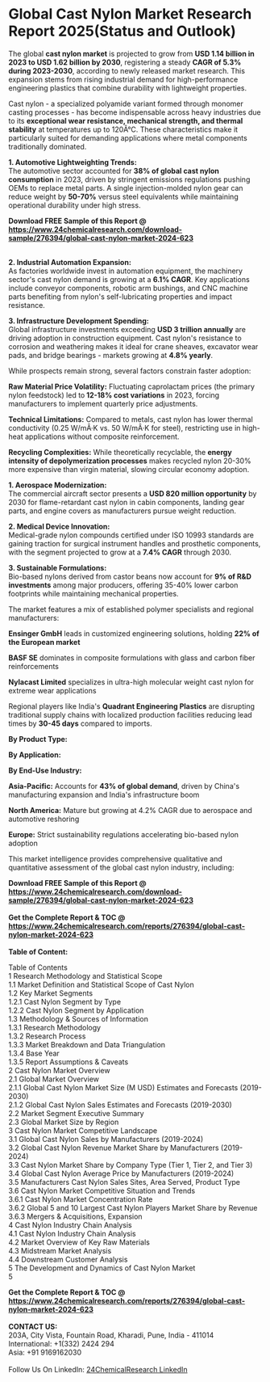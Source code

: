 <h1>Global Cast Nylon Market Research Report 2025(Status and Outlook)</h1><p>The global <strong>cast nylon market</strong> is projected to grow from <strong>USD 1.14 billion in 2023 to USD 1.62 billion by 2030</strong>, registering a steady <strong>CAGR of 5.3% during 2023-2030</strong>, according to newly released market research. This expansion stems from rising industrial demand for high-performance engineering plastics that combine durability with lightweight properties.</p><p>Cast nylon - a specialized polyamide variant formed through monomer casting processes - has become indispensable across heavy industries due to its <strong>exceptional wear resistance, mechanical strength, and thermal stability</strong> at temperatures up to 120Â°C. These characteristics make it particularly suited for demanding applications where metal components traditionally dominated.</p><p><strong>1. Automotive Lightweighting Trends:</strong><br>
The automotive sector accounted for <strong>38% of global cast nylon consumption</strong> in 2023, driven by stringent emissions regulations pushing OEMs to replace metal parts. A single injection-molded nylon gear can reduce weight by <strong>50-70%</strong> versus steel equivalents while maintaining operational durability under high stress.</p><div><b>Download FREE Sample of this Report @ 
            <a href="https://www.24chemicalresearch.com/download-sample/276394/global-cast-nylon-market-2024-623">
            https://www.24chemicalresearch.com/download-sample/276394/global-cast-nylon-market-2024-623</a></b></div><br><p><strong>2. Industrial Automation Expansion:</strong><br>
As factories worldwide invest in automation equipment, the machinery sector's cast nylon demand is growing at a <strong>6.1% CAGR</strong>. Key applications include conveyor components, robotic arm bushings, and CNC machine parts benefiting from nylon's self-lubricating properties and impact resistance.</p><p><strong>3. Infrastructure Development Spending:</strong><br>
Global infrastructure investments exceeding <strong>USD 3 trillion annually</strong> are driving adoption in construction equipment. Cast nylon's resistance to corrosion and weathering makes it ideal for crane sheaves, excavator wear pads, and bridge bearings - markets growing at <strong>4.8% yearly</strong>.</p><p>While prospects remain strong, several factors constrain faster adoption:</p><p><strong>Raw Material Price Volatility:</strong> Fluctuating caprolactam prices (the primary nylon feedstock) led to<strong> 12-18% cost variations</strong> in 2023, forcing manufacturers to implement quarterly price adjustments.</p><p><strong>Technical Limitations:</strong> Compared to metals, cast nylon has lower thermal conductivity (0.25 W/mÂ·K vs. 50 W/mÂ·K for steel), restricting use in high-heat applications without composite reinforcement.</p><p><strong>Recycling Complexities:</strong> While theoretically recyclable, the <strong>energy intensity of depolymerization processes</strong> makes recycled nylon 20-30% more expensive than virgin material, slowing circular economy adoption.</p><p><strong>1. Aerospace Modernization:</strong><br>
The commercial aircraft sector presents a <strong>USD 820 million opportunity</strong> by 2030 for flame-retardant cast nylon in cabin components, landing gear parts, and engine covers as manufacturers pursue weight reduction.</p><p><strong>2. Medical Device Innovation:</strong><br>
Medical-grade nylon compounds certified under ISO 10993 standards are gaining traction for surgical instrument handles and prosthetic components, with the segment projected to grow at a <strong>7.4% CAGR</strong> through 2030.</p><p><strong>3. Sustainable Formulations:</strong><br>
Bio-based nylons derived from castor beans now account for <strong>9% of R&amp;D investments</strong> among major producers, offering 35-40% lower carbon footprints while maintaining mechanical properties.</p><p>The market features a mix of established polymer specialists and regional manufacturers:</p><p><strong>Ensinger GmbH</strong> leads in customized engineering solutions, holding <strong>22% of the European market</strong></p><p><strong>BASF SE</strong> dominates in composite formulations with glass and carbon fiber reinforcements</p><p><strong>Nylacast Limited</strong> specializes in ultra-high molecular weight cast nylon for extreme wear applications</p><p>Regional players like India's <strong>Quadrant Engineering Plastics</strong> are disrupting traditional supply chains with localized production facilities reducing lead times by <strong>30-45 days</strong> compared to imports.</p><p><strong>By Product Type:</strong></p><p><strong>By Application:</strong></p><p><strong>By End-Use Industry:</strong></p><p><strong>Asia-Pacific:</strong> Accounts for <strong>43% of global demand</strong>, driven by China's manufacturing expansion and India's infrastructure boom</p><p><strong>North America:</strong> Mature but growing at 4.2% CAGR due to aerospace and automotive reshoring</p><p><strong>Europe:</strong> Strict sustainability regulations accelerating bio-based nylon adoption</p><p>This market intelligence provides comprehensive qualitative and quantitative assessment of the global cast nylon industry, including:</p><div><b>Download FREE Sample of this Report @ 
            <a href="https://www.24chemicalresearch.com/download-sample/276394/global-cast-nylon-market-2024-623">
            https://www.24chemicalresearch.com/download-sample/276394/global-cast-nylon-market-2024-623</a></b></div><br><div><b>Get the Complete Report & TOC @ 
            <a href="https://www.24chemicalresearch.com/reports/276394/global-cast-nylon-market-2024-623">
            https://www.24chemicalresearch.com/reports/276394/global-cast-nylon-market-2024-623</a></b></div><br>
            <b>Table of Content:</b><p>Table of Contents<br />
1 Research Methodology and Statistical Scope<br />
1.1 Market Definition and Statistical Scope of Cast Nylon<br />
1.2 Key Market Segments<br />
1.2.1 Cast Nylon Segment by Type<br />
1.2.2 Cast Nylon Segment by Application<br />
1.3 Methodology & Sources of Information<br />
1.3.1 Research Methodology<br />
1.3.2 Research Process<br />
1.3.3 Market Breakdown and Data Triangulation<br />
1.3.4 Base Year<br />
1.3.5 Report Assumptions & Caveats<br />
2 Cast Nylon Market Overview<br />
2.1 Global Market Overview<br />
2.1.1 Global Cast Nylon Market Size (M USD) Estimates and Forecasts (2019-2030)<br />
2.1.2 Global Cast Nylon Sales Estimates and Forecasts (2019-2030)<br />
2.2 Market Segment Executive Summary<br />
2.3 Global Market Size by Region<br />
3 Cast Nylon Market Competitive Landscape<br />
3.1 Global Cast Nylon Sales by Manufacturers (2019-2024)<br />
3.2 Global Cast Nylon Revenue Market Share by Manufacturers (2019-2024)<br />
3.3 Cast Nylon Market Share by Company Type (Tier 1, Tier 2, and Tier 3)<br />
3.4 Global Cast Nylon Average Price by Manufacturers (2019-2024)<br />
3.5 Manufacturers Cast Nylon Sales Sites, Area Served, Product Type<br />
3.6 Cast Nylon Market Competitive Situation and Trends<br />
3.6.1 Cast Nylon Market Concentration Rate<br />
3.6.2 Global 5 and 10 Largest Cast Nylon Players Market Share by Revenue<br />
3.6.3 Mergers & Acquisitions, Expansion<br />
4 Cast Nylon Industry Chain Analysis<br />
4.1 Cast Nylon Industry Chain Analysis<br />
4.2 Market Overview of Key Raw Materials<br />
4.3 Midstream Market Analysis<br />
4.4 Downstream Customer Analysis<br />
5 The Development and Dynamics of Cast Nylon Market <br />
5</p><div><b>Get the Complete Report & TOC @ 
            <a href="https://www.24chemicalresearch.com/reports/276394/global-cast-nylon-market-2024-623">
            https://www.24chemicalresearch.com/reports/276394/global-cast-nylon-market-2024-623</a></b></div><br><b>CONTACT US:</b><br>
            203A, City Vista, Fountain Road, Kharadi, Pune, India - 411014<br>
            International: +1(332) 2424 294<br>
            Asia: +91 9169162030 <br><br>
            Follow Us On LinkedIn: <a href="https://www.linkedin.com/company/24chemicalresearch/">24ChemicalResearch LinkedIn</a>